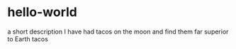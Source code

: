 # hello-world
a short description 
I have had tacos on the moon and find them far superior to Earth tacos
